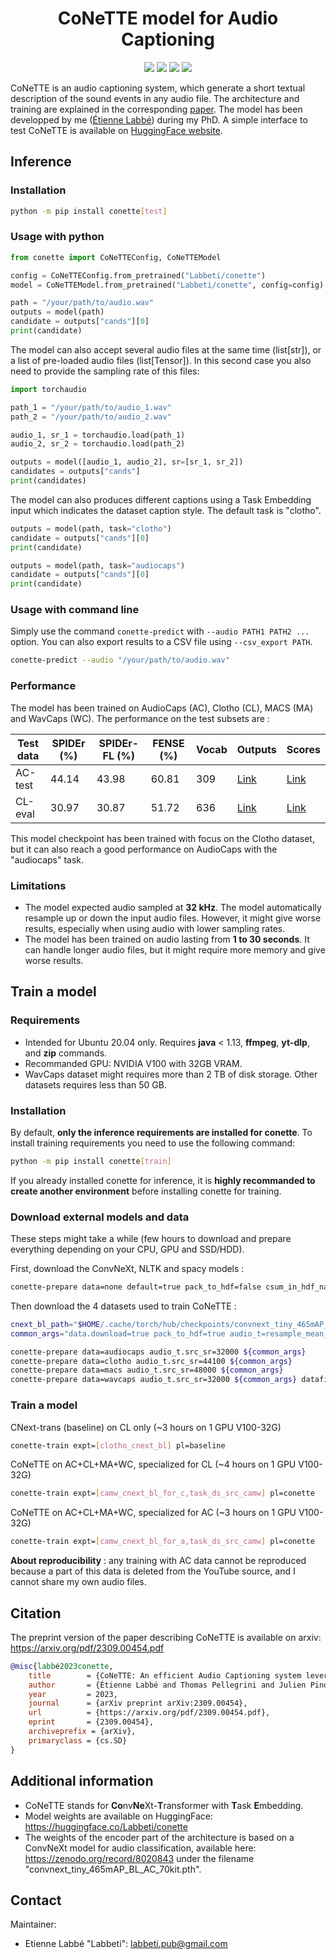 <div align="center">

# CoNeTTE model for Audio Captioning

[![](<https://img.shields.io/badge/-Python 3.10+-blue?style=for-the-badge&logo=python&logoColor=white>)](https://www.python.org/)
[![](<https://img.shields.io/badge/-PyTorch 1.10.1+-ee4c2c?style=for-the-badge&logo=pytorch&logoColor=white>)](https://pytorch.org/get-started/locally/)
[![](https://img.shields.io/badge/code%20style-black-black.svg?style=for-the-badge&labelColor=gray)](https://black.readthedocs.io/en/stable/)
[![](https://img.shields.io/github/actions/workflow/status/Labbeti/conette-audio-captioning/inference.yaml?branch=main&style=for-the-badge&logo=github)](https://github.com/Labbeti/conette-audio-captioning/actions)

</div>

CoNeTTE is an audio captioning system, which generate a short textual description of the sound events in any audio file. The architecture and training are explained in the corresponding [paper](https://arxiv.org/pdf/2309.00454.pdf). The model has been developped by me ([Étienne Labbé](https://labbeti.github.io/)) during my PhD. A simple interface to test CoNeTTE is available on [HuggingFace website](https://huggingface.co/spaces/Labbeti/conette).

## Inference

### Installation
```bash
python -m pip install conette[test]
```

### Usage with python
```py
from conette import CoNeTTEConfig, CoNeTTEModel

config = CoNeTTEConfig.from_pretrained("Labbeti/conette")
model = CoNeTTEModel.from_pretrained("Labbeti/conette", config=config)

path = "/your/path/to/audio.wav"
outputs = model(path)
candidate = outputs["cands"][0]
print(candidate)
```

The model can also accept several audio files at the same time (list[str]), or a list of pre-loaded audio files (list[Tensor]). In this second case you also need to provide the sampling rate of this files:

```py
import torchaudio

path_1 = "/your/path/to/audio_1.wav"
path_2 = "/your/path/to/audio_2.wav"

audio_1, sr_1 = torchaudio.load(path_1)
audio_2, sr_2 = torchaudio.load(path_2)

outputs = model([audio_1, audio_2], sr=[sr_1, sr_2])
candidates = outputs["cands"]
print(candidates)
```

The model can also produces different captions using a Task Embedding input which indicates the dataset caption style. The default task is "clotho".

```py
outputs = model(path, task="clotho")
candidate = outputs["cands"][0]
print(candidate)

outputs = model(path, task="audiocaps")
candidate = outputs["cands"][0]
print(candidate)
```

### Usage with command line
Simply use the command `conette-predict` with `--audio PATH1 PATH2 ...` option. You can also export results to a CSV file using `--csv_export PATH`.

```bash
conette-predict --audio "/your/path/to/audio.wav"
```

### Performance
The model has been trained on AudioCaps (AC), Clotho (CL), MACS (MA) and WavCaps (WC). The performance on the test subsets are :

| Test data | SPIDEr (%) | SPIDEr-FL (%) | FENSE (%) | Vocab | Outputs | Scores |
| ------------- | ------------- | ------------- | ------------- | ------------- | ------------- | ------------- |
| AC-test | 44.14 | 43.98 | 60.81 | 309 | [Link](https://github.com/Labbeti/conette-audio-captioning/blob/main/results/conette/outputs_audiocaps_test.csv) | [Link](https://github.com/Labbeti/conette-audio-captioning/blob/main/results/conette/scores_audiocaps_test.yaml) |
| CL-eval | 30.97 | 30.87 | 51.72 | 636 | [Link](https://github.com/Labbeti/conette-audio-captioning/blob/main/results/conette/outputs_clotho_eval.csv) | [Link](https://github.com/Labbeti/conette-audio-captioning/blob/main/results/conette/scores_clotho_eval.yaml) |

This model checkpoint has been trained with focus on the Clotho dataset, but it can also reach a good performance on AudioCaps with the "audiocaps" task.

### Limitations
- The model expected audio sampled at **32 kHz**. The model automatically resample up or down the input audio files. However, it might give worse results, especially when using audio with lower sampling rates.
- The model has been trained on audio lasting from **1 to 30 seconds**. It can handle longer audio files, but it might require more memory and give worse results.

## Train a model
### Requirements
- Intended for Ubuntu 20.04 only. Requires **java** < 1.13, **ffmpeg**, **yt-dlp**, and **zip** commands.
- Recommanded GPU: NVIDIA V100 with 32GB VRAM.
- WavCaps dataset might requires more than 2 TB of disk storage. Other datasets requires less than 50 GB.

### Installation
By default, **only the inference requirements are installed for conette**. To install training requirements you need to use the following command:
```bash
python -m pip install conette[train]
```
If you already installed conette for inference, it is **highly recommanded to create another environment** before installing conette for training.

### Download external models and data
These steps might take a while (few hours to download and prepare everything depending on your CPU, GPU and SSD/HDD).

First, download the ConvNeXt, NLTK and spacy models :
```bash
conette-prepare data=none default=true pack_to_hdf=false csum_in_hdf_name=false pann=false
```

Then download the 4 datasets used to train CoNeTTE :
```bash
cnext_bl_path="$HOME/.cache/torch/hub/checkpoints/convnext_tiny_465mAP_BL_AC.pth"
common_args="data.download=true pack_to_hdf=true audio_t=resample_mean_convnext audio_t.pretrain_path=${cnext_bl_path} post_hdf_name=bl pretag=cnext_bl"

conette-prepare data=audiocaps audio_t.src_sr=32000 ${common_args}
conette-prepare data=clotho audio_t.src_sr=44100 ${common_args}
conette-prepare data=macs audio_t.src_sr=48000 ${common_args}
conette-prepare data=wavcaps audio_t.src_sr=32000 ${common_args} datafilter.min_audio_size=0.1 datafilter.max_audio_size=30.0 datafilter.sr=32000
```

### Train a model
CNext-trans (baseline) on CL only (~3 hours on 1 GPU V100-32G)
```bash
conette-train expt=[clotho_cnext_bl] pl=baseline
```

CoNeTTE on AC+CL+MA+WC, specialized for CL (~4 hours on 1 GPU V100-32G)
```bash
conette-train expt=[camw_cnext_bl_for_c,task_ds_src_camw] pl=conette
```

CoNeTTE on AC+CL+MA+WC, specialized for AC (~3 hours on 1 GPU V100-32G)
```bash
conette-train expt=[camw_cnext_bl_for_a,task_ds_src_camw] pl=conette
```

**About reproducibility** : any training with AC data cannot be reproduced because a part of this data is deleted from the YouTube source, and I cannot share my own audio files.

## Citation
The preprint version of the paper describing CoNeTTE is available on arxiv: https://arxiv.org/pdf/2309.00454.pdf

```bibtex
@misc{labbé2023conette,
	title        = {CoNeTTE: An efficient Audio Captioning system leveraging multiple datasets with Task Embedding},
	author       = {Étienne Labbé and Thomas Pellegrini and Julien Pinquier},
	year         = 2023,
	journal      = {arXiv preprint arXiv:2309.00454},
	url          = {https://arxiv.org/pdf/2309.00454.pdf},
	eprint       = {2309.00454},
	archiveprefix = {arXiv},
	primaryclass = {cs.SD}
}
```

## Additional information
- CoNeTTE stands for **Co**nv**Ne**Xt-**T**ransformer with **T**ask **E**mbedding.
- Model weights are available on HuggingFace: https://huggingface.co/Labbeti/conette
- The weights of the encoder part of the architecture is based on a ConvNeXt model for audio classification, available here: https://zenodo.org/record/8020843 under the filename "convnext_tiny_465mAP_BL_AC_70kit.pth".

## Contact
Maintainer:
- Etienne Labbé "Labbeti": labbeti.pub@gmail.com
